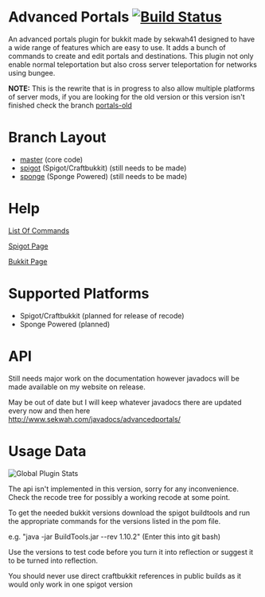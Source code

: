 Advanced Portals <a href="https://travis-ci.org/sekwah41/Advanced-Portals/branches">![Build Status](https://travis-ci.org/sekwah41/Advanced-Portals.svg?branch=master)</a>
================

<p>An advanced portals plugin for bukkit made by sekwah41 designed to have a wide range of features which are easy to use. It adds a bunch of commands to create and edit portals and destinations. This plugin not only enable normal teleportation but also cross server teleportation for networks using bungee.</p>

<p><b>NOTE:</b> This is the rewrite that is in progress to also allow multiple platforms of server mods, if you are looking for the old version or this version isn't finished check the branch <a href="https://github.com/sekwah41/Advanced-Portals/tree/portals-old">portals-old</a></p>

<h1>Branch Layout</h1>
<ul>
    <li><a href="https://github.com/sekwah41/Advanced-Portals/">master</a> (core code)</li>
    <li><a href="https://github.com/sekwah41/Advanced-Portals/tree/spigot">spigot</a> (Spigot/Craftbukkit) (still needs to be made)</li>
    <li><a href="https://github.com/sekwah41/Advanced-Portals/tree/sponge">sponge</a> (Sponge Powered) (still needs to be made)</li>
</ul>

<h1>Help</h1>

<a href="https://github.com/sekwah41/Advanced-Portals/wiki/Commands">List Of Commands</a>

<a href="https://www.spigotmc.org/resources/advanced-portals.14356/">Spigot Page</a>

<a href="http://dev.bukkit.org/bukkit-plugins/advanced-portals/">Bukkit Page</a>
<br>

<h1>Supported Platforms</h1>
<ul>
    <li>Spigot/Craftbukkit (planned for release of recode)</li>
    <li>Sponge Powered (planned)</li>
</ul>

<h1>API</h1>
Still needs major work on the documentation however javadocs will be made available on my website on release.

May be out of date but I will keep whatever javadocs there are updated every now and then here
http://www.sekwah.com/javadocs/advancedportals/

<h1>Usage Data</h1>

<img src="http://i.mcstats.org/AdvancedPortals/Global+Statistics.borderless.png" alt="Global Plugin Stats" title="Global Plugin Stats">


The api isn't implemented in this version, sorry for any inconvenience. Check the recode tree for possibly a working recode at some point.

<p>To get the needed bukkit versions download the spigot buildtools and run the appropriate commands for the versions listed in the pom file.</p>
<p>e.g. "java -jar BuildTools.jar --rev 1.10.2" (Enter this into git bash)</p>

<p>Use the versions to test code before you turn it into reflection or suggest it to be turned into reflection.</p>

<p>You should never use direct craftbukkit references in public builds as it would only work in one spigot version</p>
